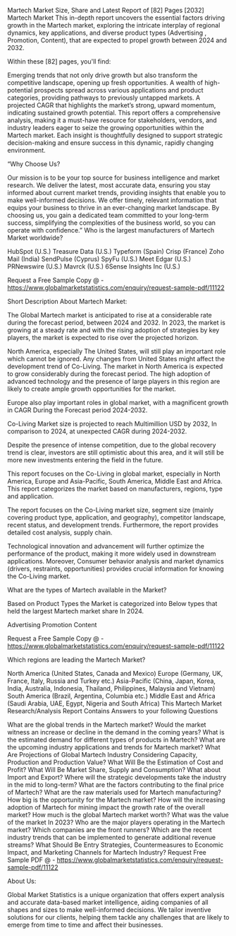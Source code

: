 Martech Market Size, Share and Latest Report of [82] Pages [2032]
Martech Market This in-depth report uncovers the essential factors driving growth in the Martech market, exploring the intricate interplay of regional dynamics, key applications, and diverse product types (Advertising , Promotion, Content), that are expected to propel growth between 2024 and 2032.

Within these [82] pages, you'll find:

Emerging trends that not only drive growth but also transform the competitive landscape, opening up fresh opportunities.
A wealth of high-potential prospects spread across various applications and product categories, providing pathways to previously untapped markets.
A projected CAGR that highlights the market’s strong, upward momentum, indicating sustained growth potential.
This report offers a comprehensive analysis, making it a must-have resource for stakeholders, vendors, and industry leaders eager to seize the growing opportunities within the Martech market. Each insight is thoughtfully designed to support strategic decision-making and ensure success in this dynamic, rapidly changing environment.

“Why Choose Us?

Our mission is to be your top source for business intelligence and market research.
We deliver the latest, most accurate data, ensuring you stay informed about current market trends, providing insights that enable you to make well-informed decisions.
We offer timely, relevant information that equips your business to thrive in an ever-changing market landscape.
By choosing us, you gain a dedicated team committed to your long-term success, simplifying the complexities of the business world, so you can operate with confidence.”
Who is the largest manufacturers of Martech Market worldwide?

 

HubSpot (U.S.)
Treasure Data (U.S.)
Typeform (Spain)
Crisp (France)
Zoho Mail (India)
SendPulse (Cyprus)
SpyFu (U.S.)
Meet Edgar (U.S.)
PRNewswire (U.S.)
Mavrck (U.S.)
6Sense Insights
Inc (U.S.)
 

Request a Free Sample Copy @ - https://www.globalmarketstatistics.com/enquiry/request-sample-pdf/11122

 

Short Description About Martech Market:

The Global Martech market is anticipated to rise at a considerable rate during the forecast period, between 2024 and 2032. In 2023, the market is growing at a steady rate and with the rising adoption of strategies by key players, the market is expected to rise over the projected horizon.

North America, especially The United States, will still play an important role which cannot be ignored. Any changes from United States might affect the development trend of Co-Living. The market in North America is expected to grow considerably during the forecast period. The high adoption of advanced technology and the presence of large players in this region are likely to create ample growth opportunities for the market.

Europe also play important roles in global market, with a magnificent growth in CAGR During the Forecast period 2024-2032.

Co-Living Market size is projected to reach Multimillion USD by 2032, In comparison to 2024, at unexpected CAGR during 2024-2032.

Despite the presence of intense competition, due to the global recovery trend is clear, investors are still optimistic about this area, and it will still be more new investments entering the field in the future.

This report focuses on the Co-Living in global market, especially in North America, Europe and Asia-Pacific, South America, Middle East and Africa. This report categorizes the market based on manufacturers, regions, type and application.

The report focuses on the Co-Living market size, segment size (mainly covering product type, application, and geography), competitor landscape, recent status, and development trends. Furthermore, the report provides detailed cost analysis, supply chain.

Technological innovation and advancement will further optimize the performance of the product, making it more widely used in downstream applications. Moreover, Consumer behavior analysis and market dynamics (drivers, restraints, opportunities) provides crucial information for knowing the Co-Living market.

What are the types of Martech available in the Market?

Based on Product Types the Market is categorized into Below types that held the largest Martech market share In 2024.

 

Advertising
Promotion
Content
 

Request a Free Sample Copy @ - https://www.globalmarketstatistics.com/enquiry/request-sample-pdf/11122

Which regions are leading the Martech Market?

North America (United States, Canada and Mexico)
Europe (Germany, UK, France, Italy, Russia and Turkey etc.)
Asia-Pacific (China, Japan, Korea, India, Australia, Indonesia, Thailand, Philippines, Malaysia and Vietnam)
South America (Brazil, Argentina, Columbia etc.)
Middle East and Africa (Saudi Arabia, UAE, Egypt, Nigeria and South Africa)
This Martech Market Research/Analysis Report Contains Answers to your following Questions

What are the global trends in the Martech market? Would the market witness an increase or decline in the demand in the coming years?
What is the estimated demand for different types of products in Martech? What are the upcoming industry applications and trends for Martech market?
What Are Projections of Global Martech Industry Considering Capacity, Production and Production Value? What Will Be the Estimation of Cost and Profit? What Will Be Market Share, Supply and Consumption? What about Import and Export?
Where will the strategic developments take the industry in the mid to long-term?
What are the factors contributing to the final price of Martech? What are the raw materials used for Martech manufacturing?
How big is the opportunity for the Martech market? How will the increasing adoption of Martech for mining impact the growth rate of the overall market?
How much is the global Martech market worth? What was the value of the market In 2023?
Who are the major players operating in the Martech market? Which companies are the front runners?
Which are the recent industry trends that can be implemented to generate additional revenue streams?
What Should Be Entry Strategies, Countermeasures to Economic Impact, and Marketing Channels for Martech Industry?
Request Free Sample PDF @ - https://www.globalmarketstatistics.com/enquiry/request-sample-pdf/11122

About Us:

Global Market Statistics is a unique organization that offers expert analysis and accurate data-based market intelligence, aiding companies of all shapes and sizes to make well-informed decisions. We tailor inventive solutions for our clients, helping them tackle any challenges that are likely to emerge from time to time and affect their businesses.